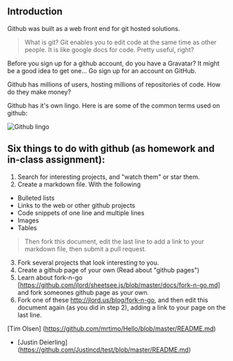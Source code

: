 ## Introduction
Github was built as a web front end for git hosted solutions. 
> What is git? Git enables you to edit code at the same time as other people. It is like google docs for code. 
> Pretty useful, right?

Before you sign up for a github account, do you have a Gravatar? It might be a good idea to get one...
Go sign up for an account on GitHub.

Github has millions of users, hosting millions of repositories of code. How do they make money?

Github has it's own lingo. Here is are some of the common terms used on github:

![Github lingo](http://image.slidesharecdn.com/gitandgithubfordocsghc-151015174841-lva1-app6892/95/collaborating-on-github-for-open-source-documentation-4-638.jpg?cb=1444931414)

## Six things to do with github (as homework and in-class assignment):

1. Search for interesting projects, and "watch them" or star them. 
2. Create a markdown file. With the following 
 - Bulleted lists
 - Links to the web or other github projects
 - Code snippets of one line and multiple lines
 - Images
 - Tables
>Then fork this document, edit the last line to add a link to your markdown file, then submit a pull request.
3. Fork several projects that look interesting to you. 
4. Create a github page of your own (Read about "github pages")
5. Learn about fork-n-go [https://github.com/jlord/sheetsee.js/blob/master/docs/fork-n-go.md] and fork someones github page as your own.
6. Fork one of these http://jlord.us/blog/fork-n-go, and then edit this document again (as you did in step 2), adding a link to your page on the last line.

[Tim Olsen] (https://github.com/mrtimo/Hello/blob/master/README.md)
- [Justin Deierling] (https://github.com/Justincd/test/blob/master/README.md)
